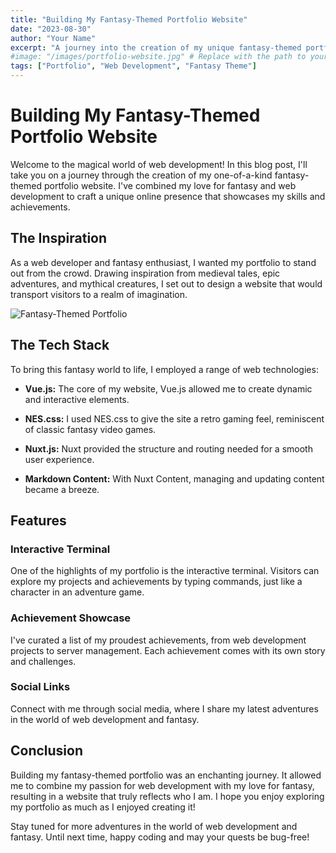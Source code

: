 ```yaml
---
title: "Building My Fantasy-Themed Portfolio Website"
date: "2023-08-30"
author: "Your Name"
excerpt: "A journey into the creation of my unique fantasy-themed portfolio website."
#image: "/images/portfolio-website.jpg" # Replace with the path to your featured image
tags: ["Portfolio", "Web Development", "Fantasy Theme"]
---
```


# Building My Fantasy-Themed Portfolio Website

Welcome to the magical world of web development! In this blog post, I'll take you on a journey through the creation of my one-of-a-kind fantasy-themed portfolio website. I've combined my love for fantasy and web development to craft a unique online presence that showcases my skills and achievements.

## The Inspiration

As a web developer and fantasy enthusiast, I wanted my portfolio to stand out from the crowd. Drawing inspiration from medieval tales, epic adventures, and mythical creatures, I set out to design a website that would transport visitors to a realm of imagination.

![Fantasy-Themed Portfolio](/images/portfolio-website.jpg)

## The Tech Stack

To bring this fantasy world to life, I employed a range of web technologies:

- **Vue.js:** The core of my website, Vue.js allowed me to create dynamic and interactive elements.

- **NES.css:** I used NES.css to give the site a retro gaming feel, reminiscent of classic fantasy video games.

- **Nuxt.js:** Nuxt provided the structure and routing needed for a smooth user experience.

- **Markdown Content:** With Nuxt Content, managing and updating content became a breeze.

## Features

### Interactive Terminal

One of the highlights of my portfolio is the interactive terminal. Visitors can explore my projects and achievements by typing commands, just like a character in an adventure game.

### Achievement Showcase

I've curated a list of my proudest achievements, from web development projects to server management. Each achievement comes with its own story and challenges.

### Social Links

Connect with me through social media, where I share my latest adventures in the world of web development and fantasy.

## Conclusion

Building my fantasy-themed portfolio was an enchanting journey. It allowed me to combine my passion for web development with my love for fantasy, resulting in a website that truly reflects who I am. I hope you enjoy exploring my portfolio as much as I enjoyed creating it!

Stay tuned for more adventures in the world of web development and fantasy. Until next time, happy coding and may your quests be bug-free!
